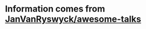 # Information comes from [JanVanRyswyck/awesome-talks](https://github.com/JanVanRyswyck/awesome-talks)

